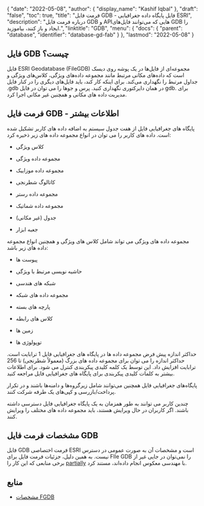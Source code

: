 {
  "date": "2022-05-08",
  "author": {
    "display_name": "Kashif Iqbal"
},
  "draft": "false",
  "toc": true,
  "title": "فرمت فایل GDB - فایل پایگاه داده جغرافیایی ESRI",
  "description": "درباره فرمت فایل GDB و APIهایی که می‌توانند فایل‌های GDB را ایجاد و باز کنند، بیاموزید.",
  "linktitle": "GDB",
  "menu": {
    "docs": {
      "parent": "database",
      "identifier": "database-gd-fab"
}
},
  "lastmod": "2022-05-08"
}

## فایل GDB چیست؟

فایل ESRI Geodatabase (FileGDB) مجموعه‌ای از فایل‌ها در یک پوشه روی دیسک است که داده‌های مکانی مرتبط مانند مجموعه داده‌های ویژگی، کلاس‌های ویژگی و جداول مرتبط را نگهداری می‌کند. برای اینکه کار کند، باید فایل‌های دیگری را در کنار فایل .gdb در همان دایرکتوری نگهداری کنید. پرس و جوها را می توان در فایل gdb. برای مدیریت داده های مکانی و همچنین غیر مکانی اجرا کرد.

## فرمت فایل GDB - اطلاعات بیشتر

پایگاه های جغرافیایی فایل از هفت جدول سیستم به اضافه داده های کاربر تشکیل شده است. داده های کاربر را می توان در انواع مجموعه داده های زیر ذخیره کرد:

* کلاس ویژگی

* مجموعه داده ویژگی

* مجموعه داده موزاییک

* کاتالوگ شطرنجی

* مجموعه داده رستر

* مجموعه داده شماتیک

* جدول (غیر مکانی)

* جعبه ابزار


مجموعه داده های ویژگی می تواند شامل کلاس های ویژگی و همچنین انواع مجموعه داده های زیر باشد:

* پیوست ها

* حاشیه نویسی مرتبط با ویژگی

* شبکه های هندسی

* مجموعه داده های شبکه

* پارچه های بسته

* کلاس های رابطه

* زمین ها

* توپولوژی ها


حداکثر اندازه پیش فرض مجموعه داده ها در پایگاه های جغرافیایی فایل 1 ترابایت است. حداکثر اندازه را می توان برای مجموعه داده های بزرگ (معمولاً شطرنجی) تا 256 ترابایت افزایش داد. این توسط یک کلمه کلیدی پیکربندی کنترل می شود. برای اطلاعات بیشتر به کلمات کلیدی پیکربندی برای پایگاه های جغرافیایی فایل مراجعه کنید.

پایگاه‌های جغرافیایی فایل همچنین می‌توانند شامل زیرگروه‌ها و دامنه‌ها باشند و در تکرار پرداخت/بازرسی و کپی‌های یک طرفه شرکت کنند.

چندین کاربر می توانند به طور همزمان به یک پایگاه جغرافیایی فایل دسترسی داشته باشند. اگر کاربران در حال ویرایش هستند، باید مجموعه داده های مختلف را ویرایش کنند.

## مشخصات فرمت فایل GDB ##

فایل GDB فرمت اختصاصی ESRI است و مشخصات آن به صورت عمومی در دسترس نیست. به همین دلیل، جزئیات فرمت فایل برای FIle GDB را نمی‌توان در جایی غیر از برخی منابعی که این کار را [partially](https://github.com/rouault/dump_gdbtable/wiki/FGDB-Spec) با مهندسی معکوس انجام داده‌اند، مستند کرد.

## منابع ##

* [مشخصات FGDB](https://github.com/rouault/dump_gdbtable/wiki/FGDB-Spec)


